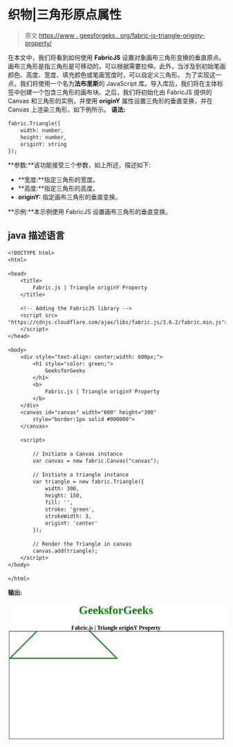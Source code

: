 # 织物|三角形原点属性

> 原文:[https://www . geesforgeks . org/fabric-js-triangle-originy-property/](https://www.geeksforgeeks.org/fabric-js-triangle-originy-property/)

在本文中，我们将看到如何使用 **FabricJS** 设置对象画布三角形变换的垂直原点。画布三角形是指三角形是可移动的，可以根据需要拉伸。此外，当涉及到初始笔画颜色、高度、宽度、填充颜色或笔画宽度时，可以自定义三角形。
为了实现这一点，我们将使用一个名为**法布里斯**的 JavaScript 库。导入库后，我们将在主体标签中创建一个包含三角形的画布块。之后，我们将初始化由 FabricJS 提供的 Canvas 和三角形的实例，并使用 **originY** 属性设置三角形的垂直变换，并在 Canvas 上渲染三角形，如下例所示。
**语法:**

```
fabric.Triangle({
    width: number,
    height: number,
    originY: string
});

```

**参数:**该功能接受三个参数，如上所述，描述如下:

*   **宽度:**指定三角形的宽度。
*   **高度:**指定三角形的高度。
*   **originY:** 指定画布三角形的垂直变换。

**示例:**本示例使用 FabricJS 设置画布三角形的垂直变换。

## java 描述语言

```
<!DOCTYPE html>
<html>

<head>
    <title>
        Fabric.js | Triangle originY Property
    </title>

    <!-- Adding the FabricJS library -->
    <script src=
"https://cdnjs.cloudflare.com/ajax/libs/fabric.js/3.6.2/fabric.min.js">
    </script>
</head>

<body>
    <div style="text-align: center;width: 600px;"> 
        <h1 style="color: green;"> 
            GeeksforGeeks 
        </h1> 
        <b> 
            Fabric.js | Triangle originY Property 
        </b> 
    </div>
    <canvas id="canvas" width="600" height="300"
        style="border:1px solid #000000">
    </canvas>

    <script>

        // Initiate a Canvas instance
        var canvas = new fabric.Canvas("canvas");

        // Initiate a triangle instance
        var triangle = new fabric.Triangle({
            width: 300,
            height: 150,
            fill: '',
            stroke: 'green',
            strokeWidth: 3,
            originY: 'center'
        });

        // Render the Triangle in canvas
        canvas.add(triangle);
    </script>
</body>

</html>
```

**输出:**

![](img/db98bfda09c820ac62d1f873ca58b243.png)
